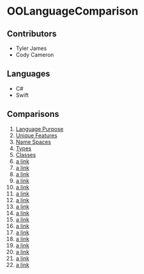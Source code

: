 # OOLanguageComparison
## Contributors

* Tyler James
* Cody Cameron

## Languages

* C#
* Swift

## Comparisons
1. [Language Purpose](https://github.com/tljwvf/OOLanguageComparison/blob/master/LanguagePurpose.md)
1. [Unique Features](https://github.com/tljwvf/OOLanguageComparison/blob/master/UniqueFeatures.md)
1. [Name Spaces](https://github.com/tljwvf/OOLanguageComparison/blob/master/NameSpaces.md)
1. [Types](https://github.com/tljwvf/OOLanguageComparison/blob/master/Types.md)
1. [Classes](https://github.com/tljwvf/OOLanguageComparison/blob/master/Classes.md)
1. [a link](https://github.com/user/repo/blob/branch/other_file.md)
1. [a link](https://github.com/user/repo/blob/branch/other_file.md)
1. [a link](https://github.com/user/repo/blob/branch/other_file.md)
1. [a link](https://github.com/user/repo/blob/branch/other_file.md)
1. [a link](https://github.com/user/repo/blob/branch/other_file.md)
1. [a link](https://github.com/user/repo/blob/branch/other_file.md)
1. [a link](https://github.com/user/repo/blob/branch/other_file.md)
1. [a link](https://github.com/user/repo/blob/branch/other_file.md)
1. [a link](https://github.com/user/repo/blob/branch/other_file.md)
1. [a link](https://github.com/user/repo/blob/branch/other_file.md)
1. [a link](https://github.com/user/repo/blob/branch/other_file.md)
1. [a link](https://github.com/user/repo/blob/branch/other_file.md)
1. [a link](https://github.com/user/repo/blob/branch/other_file.md)
1. [a link](https://github.com/user/repo/blob/branch/other_file.md)
1. [a link](https://github.com/user/repo/blob/branch/other_file.md)
1. [a link](https://github.com/user/repo/blob/branch/other_file.md)
1. [a link](https://github.com/user/repo/blob/branch/other_file.md)

